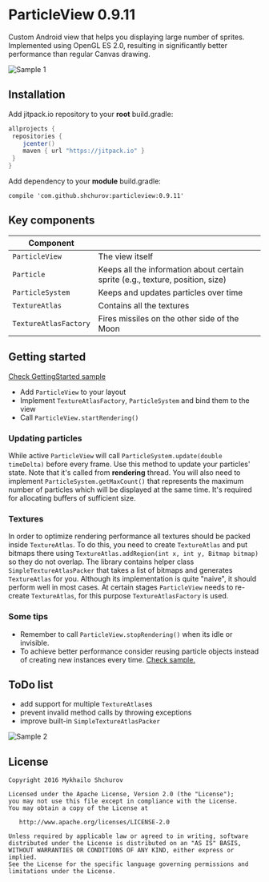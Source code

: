 # ParticleView 0.9.11
Custom Android view that helps you displaying large number of sprites. Implemented using OpenGL ES 2.0, resulting in significantly better performance than regular Canvas drawing.

![Sample 1](https://raw.githubusercontent.com/shchurov/ParticleView/master/github_assets/demo1.gif)

## Installation
Add jitpack.io repository to your **root** build.gradle:
```groovy
allprojects {
 repositories {
    jcenter()
    maven { url "https://jitpack.io" }
 }
}
```
Add dependency to your **module** build.gradle:

`compile 'com.github.shchurov:particleview:0.9.11'`

## Key components
Component |  |
--- | ---
`ParticleView` | The view itself
`Particle` | Keeps all the information about certain sprite (e.g., texture, position, size) 
`ParticleSystem` | Keeps and updates particles over time
`TextureAtlas` | Contains all the textures
`TextureAtlasFactory` | Fires missiles on the other side of the Moon

## Getting started
[Check GettingStarted sample](https://github.com/shchurov/ParticleView/blob/master/sample/src/main/java/com/github/shchurov/particleview/sample/getting_started/GettingStartedActivity.java)

- Add `ParticleView` to your layout
- Implement `TextureAtlasFactory`, `ParticleSystem` and bind them to the view
- Call `ParticleView.startRendering()`

### Updating particles
While active `ParticleView` will call `ParticleSystem.update(double timeDelta)` before every frame. Use this method to update your particles' state. Note that it's called from **rendering** thread. You will also need to implement `ParticleSystem.getMaxCount()` that represents the maximum number of particles which will be displayed at the same time. It's required for allocating buffers of sufficient size.

### Textures
In order to optimize rendering performance all textures should be packed inside `TextureAtlas`. To do this, you need to create `TextureAtlas` and put bitmaps there using `TextureAtlas.addRegion(int x, int y, Bitmap bitmap)` so they do not overlap. The library contains helper class `SimpleTextureAtlasPacker` that takes a list of bitmaps and generates `TextureAtlas` for you. Although its implementation is quite "naive", it should perform well in most cases. At certain stages `ParticleView` needs to re-create `TextureAtlas`, for this purpose `TextureAtlasFactory` is used.

### Some tips
- Remember to call `ParticleView.stopRendering()` when its idle or invisible.
- To achieve better performance consider reusing particle objects instead of creating new instances every time. [Check sample.](https://github.com/shchurov/ParticleView/blob/master/sample/src/main/java/com/github/shchurov/particleview/sample/burst/BurstParticleSystem.java)

## ToDo list
- add support for multiple `TextureAtlas`es
- prevent invalid method calls by throwing exceptions
- improve built-in `SimpleTextureAtlasPacker`

![Sample 2](https://raw.githubusercontent.com/shchurov/ParticleView/master/github_assets/demo2.gif)

## License
    Copyright 2016 Mykhailo Shchurov

    Licensed under the Apache License, Version 2.0 (the "License");
    you may not use this file except in compliance with the License.
    You may obtain a copy of the License at

       http://www.apache.org/licenses/LICENSE-2.0

    Unless required by applicable law or agreed to in writing, software
    distributed under the License is distributed on an "AS IS" BASIS,
    WITHOUT WARRANTIES OR CONDITIONS OF ANY KIND, either express or implied.
    See the License for the specific language governing permissions and
    limitations under the License.
